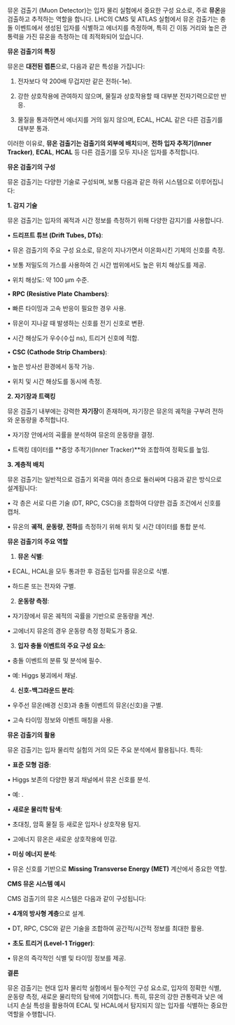 뮤온 검출기 (Muon Detector)는 입자 물리 실험에서 중요한 구성 요소로, 주로 **뮤온**을 검출하고 추적하는 역할을 합니다. LHC의 CMS 및 ATLAS 실험에서 뮤온 검출기는 충돌 이벤트에서 생성된 입자를 식별하고 에너지를 측정하며, 특히 긴 이동 거리와 높은 관통력을 가진 뮤온을 측정하는 데 최적화되어 있습니다.

  

**뮤온 검출기의 특징**

  

뮤온은 **대전된 렙톤**으로, 다음과 같은 특성을 가집니다:

1. 전자보다 약 200배 무겁지만 같은 전하(-1e).

2. 강한 상호작용에 관여하지 않으며, 물질과 상호작용할 때 대부분 전자기력으로만 반응.

3. 물질을 통과하면서 에너지를 거의 잃지 않으며, ECAL, HCAL 같은 다른 검출기를 대부분 통과.

  

이러한 이유로, **뮤온 검출기는 검출기의 외부에 배치**되며, **전하 입자 추적기(Inner Tracker)**, **ECAL**, **HCAL** 등 다른 검출기를 모두 지나온 입자를 추적합니다.

  

**뮤온 검출기의 구성**

  

뮤온 검출기는 다양한 기술로 구성되며, 보통 다음과 같은 하위 시스템으로 이루어집니다:

  

**1. 감지 기술**

  

뮤온 검출기는 입자의 궤적과 시간 정보를 측정하기 위해 다양한 감지기를 사용합니다.

• **드리프트 튜브 (Drift Tubes, DTs)**:

• 뮤온 검출기의 주요 구성 요소로, 뮤온이 지나가면서 이온화시킨 기체의 신호를 측정.

• 보통 저밀도의 가스를 사용하여 긴 시간 범위에서도 높은 위치 해상도를 제공.

• 위치 해상도: 약 100 μm 수준.

• **RPC (Resistive Plate Chambers)**:

• 빠른 타이밍과 고속 반응이 필요한 경우 사용.

• 뮤온이 지나갈 때 발생하는 신호를 전기 신호로 변환.

• 시간 해상도가 우수(수십 ns), 트리거 신호에 적합.

• **CSC (Cathode Strip Chambers)**:

• 높은 방사선 환경에서 동작 가능.

• 위치 및 시간 해상도를 동시에 측정.

  

**2. 자기장과 트랙킹**

  

뮤온 검출기 내부에는 강력한 **자기장**이 존재하며, 자기장은 뮤온의 궤적을 구부려 전하와 운동량을 추적합니다.

• 자기장 안에서의 곡률을 분석하여 뮤온의 운동량을 결정.

• 트랙킹 데이터를 **중앙 추적기(Inner Tracker)**와 조합하여 정확도를 높임.

  

**3. 계층적 배치**

  

뮤온 검출기는 일반적으로 검출기 외곽을 여러 층으로 둘러싸며 다음과 같은 방식으로 설계됩니다:

• 각 층은 서로 다른 기술 (DT, RPC, CSC)을 조합하여 다양한 검출 조건에서 신호를 캡처.

• 뮤온의 **궤적**, **운동량**, **전하**를 측정하기 위해 위치 및 시간 데이터를 통합 분석.

  

**뮤온 검출기의 주요 역할**

1. **뮤온 식별**:

• ECAL, HCAL을 모두 통과한 후 검출된 입자를 뮤온으로 식별.

• 하드론 또는 전자와 구별.

2. **운동량 측정**:

• 자기장에서 뮤온 궤적의 곡률을 기반으로 운동량을 계산.

• 고에너지 뮤온의 경우 운동량 측정 정확도가 중요.

3. **입자 충돌 이벤트의 주요 구성 요소**:

• 충돌 이벤트의 분류 및 분석에 필수.

• 예: Higgs 붕괴에서 채널.

4. **신호-백그라운드 분리**:

• 우주선 뮤온(배경 신호)과 충돌 이벤트의 뮤온(신호)을 구별.

• 고속 타이밍 정보와 이벤트 매칭을 사용.

  

**뮤온 검출기의 활용**

  

뮤온 검출기는 입자 물리학 실험의 거의 모든 주요 분석에서 활용됩니다. 특히:

• **표준 모형 검증**:

• Higgs 보존의 다양한 붕괴 채널에서 뮤온 신호를 분석.

• 예: .

• **새로운 물리학 탐색**:

• 초대칭, 암흑 물질 등 새로운 입자나 상호작용 탐지.

• 고에너지 뮤온은 새로운 상호작용에 민감.

• **미싱 에너지 분석**:

• 뮤온 신호를 기반으로 **Missing Transverse Energy (MET)** 계산에서 중요한 역할.

  

**CMS 뮤온 시스템 예시**

  

CMS 검출기의 뮤온 시스템은 다음과 같이 구성됩니다:

• **4개의 방사형 계층**으로 설계.

• DT, RPC, CSC와 같은 기술을 조합하여 공간적/시간적 정보를 최대한 활용.

• **초도 트리거 (Level-1 Trigger)**:

• 뮤온의 즉각적인 식별 및 타이밍 정보를 제공.

  

**결론**

  

뮤온 검출기는 현대 입자 물리학 실험에서 필수적인 구성 요소로, 입자의 정확한 식별, 운동량 측정, 새로운 물리학의 탐색에 기여합니다. 특히, 뮤온의 강한 관통력과 낮은 에너지 손실 특성을 활용하여 ECAL 및 HCAL에서 탐지되지 않는 입자를 식별하는 중요한 역할을 수행합니다.